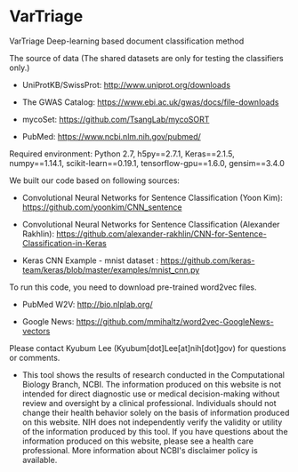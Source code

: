 # VarTriage

VarTriage Deep-learning based document classification method

The source of data (The shared datasets are only for testing the classifiers only.)
- UniProtKB/SwissProt: http://www.uniprot.org/downloads

- The GWAS Catalog: https://www.ebi.ac.uk/gwas/docs/file-downloads

- mycoSet: https://github.com/TsangLab/mycoSORT

- PubMed: https://www.ncbi.nlm.nih.gov/pubmed/


Required environment: 
Python 2.7, 
h5py==2.7.1, 
Keras==2.1.5, 
numpy==1.14.1, 
scikit-learn==0.19.1, 
tensorflow-gpu==1.6.0, 
gensim==3.4.0

We built our code based on following sources: 

- Convolutional Neural Networks for Sentence Classification (Yoon Kim): https://github.com/yoonkim/CNN_sentence

- Convolutional Neural Networks for Sentence Classification (Alexander Rakhlin): https://github.com/alexander-rakhlin/CNN-for-Sentence-Classification-in-Keras

- Keras CNN Example - mnist dataset : https://github.com/keras-team/keras/blob/master/examples/mnist_cnn.py

To run this code, you need to download pre-trained word2vec files.

 - PubMed W2V: http://bio.nlplab.org/ 
 
 - Google News: https://github.com/mmihaltz/word2vec-GoogleNews-vectors


Please contact Kyubum Lee (Kyubum[dot]Lee[at]nih[dot]gov) for questions or comments.

* This tool shows the results of research conducted in the Computational Biology Branch, NCBI. The information produced on this website is not intended for direct diagnostic use or medical decision-making without review and oversight by a clinical professional. Individuals should not change their health behavior solely on the basis of information produced on this website. NIH does not independently verify the validity or utility of the information produced by this tool. If you have questions about the information produced on this website, please see a health care professional. More information about NCBI's disclaimer policy is available. 
